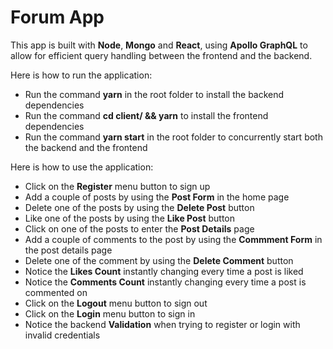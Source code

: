 # Forum App

This app is built with **Node**, **Mongo** and **React**, using **Apollo GraphQL** to allow for efficient query handling between the frontend and the backend.

Here is how to run the application:

- Run the command **yarn** in the root folder to install the backend dependencies 
- Run the command **cd client/ && yarn** to install the frontend  dependencies 
- Run the command **yarn start** in the root folder to concurrently start both the backend and the frontend

Here is how to use the application:

- Click on the **Register** menu button to sign up
- Add a couple of posts by using the **Post Form** in the home page
- Delete one of the posts by using the **Delete Post** button
- Like one of the posts by using the **Like Post** button
- Click on one of the posts to enter the **Post Details** page
- Add a couple of comments to the post by using the **Commment Form** in the post details page
- Delete one of the comment by using the **Delete Comment** button
- Notice the **Likes Count** instantly changing every time a post is liked
- Notice the **Comments Count**  instantly changing every time a post is commented on
- Click on the **Logout** menu button to sign out
- Click on the **Login** menu button to sign in
- Notice the backend **Validation** when trying to register or login with invalid credentials